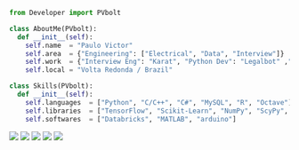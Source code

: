 ```python
from Developer import PVbolt

class AboutMe(PVbolt):
  def __init__(self):
    self.name  = "Paulo Victor"
    self.area  = {"Engineering": ["Electrical", "Data", "Interview"]}
    self.work  = {"Interview Eng": "Karat", "Python Dev": "Legalbot" ,"Electrical Eng": None, "Data Eng": None}
    self.local = "Volta Redonda / Brazil"

class Skills(PVbolt):
  def __init__(self):
    self.languages  = ["Python", "C/C++", "C#", "MySQL", "R", "Octave"]
    self.libraries  = ["TensorFlow", "Scikit-Learn", "NumPy", "ScyPy", "Pandas", "Tweepy", "BeautifulSoup", "Matplotlib"]
    self.softwares  = ["Databricks", "MATLAB", "arduino"]
```

<p align="left">
  <a href="mailto:pvictor_vs@hotmail.com" alt="Outlook">
  <img src="https://img.shields.io/badge/-Outlook-0072C6?style=flat-square&labelColor=0072C6&logo=microsoftoutlook&logoColor=white&link=mailto:pvictor_vs@hotmail.com" /></a>

  <a href="https://www.linkedin.com/in/paulovictoreel/" alt="Linkedin">
  <img src="https://img.shields.io/badge/-Linkedin-0e76a8?style=flat-square&logo=Linkedin&logoColor=white&link=https://www.linkedin.com/in/paulovictoreel/" /></a>

  <a href="https://wa.me/5524992588128" alt="WhatsApp">
  <img src="https://img.shields.io/badge/-WhatsApp-25d366?style=flat-square&labelColor=25d366&logo=whatsapp&logoColor=white&link=https://wa.me/5524992588128"/></a>

  <a href="https://www.facebook.com/paulovictor.eel" alt="Facebook">
  <img src="https://img.shields.io/badge/-Facebook-3b5998?style=flat-square&labelColor=3b5998&logo=facebook&logoColor=white&link=https://www.facebook.com/paulovictor.eel"/></a>

  <a href="https://www.instagram.com/pvbolt" alt="Instagram">
  <img src="https://img.shields.io/badge/-Instagram-DF0174?style=flat-square&labelColor=DF0174&logo=instagram&logoColor=white&link=https://www.instagram.com/pvbolt"/></a>
</p>  
